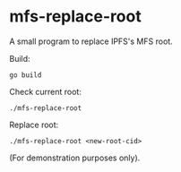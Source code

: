 mfs-replace-root
================

A small program to replace IPFS's MFS root.

Build:

```
go build
```

Check current root:

```
./mfs-replace-root
```

Replace root:

```
./mfs-replace-root <new-root-cid>
```

(For demonstration purposes only).
